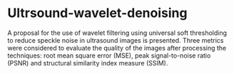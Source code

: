 # Ultrsound-wavelet-denoising
A proposal for the use of wavelet filtering using universal soft thresholding to reduce speckle noise in ultrasound images is presented. Three metrics were considered to evaluate the quality of the images after processing the techniques: root mean square error (MSE), peak signal-to-noise ratio (PSNR) and structural similarity index measure (SSIM). 
